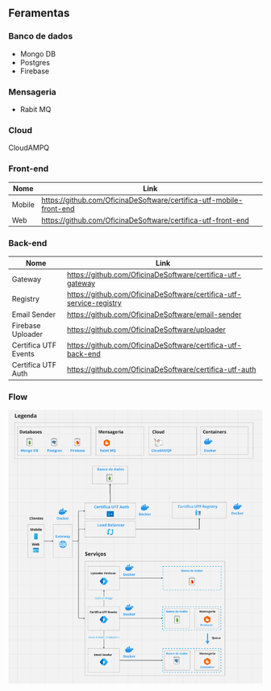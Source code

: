 ## Feramentas

### Banco de dados

- Mongo DB
- Postgres
- Firebase

### Mensageria

- Rabit MQ

### Cloud

CloudAMPQ

### Front-end

| Nome | Link |
| ------ | ------ |
| Mobile | https://github.com/OficinaDeSoftware/certifica-utf-mobile-front-end |
| Web | https://github.com/OficinaDeSoftware/certifica-utf-front-end |

### Back-end

| Nome | Link |
| ------ | ------ |
| Gateway | https://github.com/OficinaDeSoftware/certifica-utf-gateway |
| Registry | https://github.com/OficinaDeSoftware/certifica-utf-service-registry |
| Email Sender | https://github.com/OficinaDeSoftware/email-sender |
| Firebase Uploader | https://github.com/OficinaDeSoftware/uploader |
| Certifica UTF Events | https://github.com/OficinaDeSoftware/certifica-utf-back-end |
| Certifica UTF Auth | https://github.com/OficinaDeSoftware/certifica-utf-auth |

### Flow

![Flow](flow/image/comunication-flow.png)